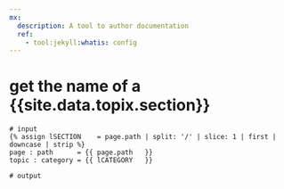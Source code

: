 ```yaml
---
mx:
  description: A tool to author documentation
  ref: 
    - tool:jekyll:whatis: config
---
```




# get the name of a {{site.data.topix.section}}
```liquid
# input
{% assign lSECTION    = page.path | split: '/' | slice: 1 | first | downcase | strip %}
page : path      = {{ page.path   }}
topic : category = {{ lCATEGORY   }}

# output
```

